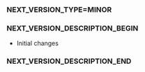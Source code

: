 ### NEXT_VERSION_TYPE=MINOR
### NEXT_VERSION_DESCRIPTION_BEGIN
* Initial changes
### NEXT_VERSION_DESCRIPTION_END